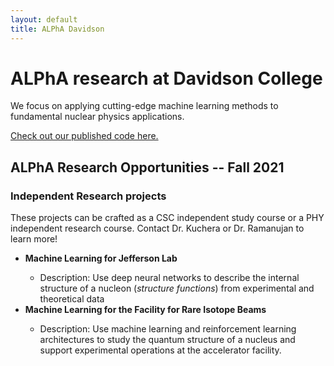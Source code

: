 ```yaml
---
layout: default
title: ALPhA Davidson
---
```


# ALPhA research at Davidson College
<!-- <div class="blurb">-->
  <p>We focus on applying cutting-edge machine learning methods to 
fundamental nuclear physics applications.</p>
<p><a href="https://github.com/alpha-davidson">Check out our published code here.</a></p>
  <!--<h2> ALPhA Summer 2021 Positions -- Now hiring!</h2>-->
  <h2>ALPhA Research Opportunities -- Fall 2021</h2>
<h3> Independent Research projects</h3>
<p>These projects can be crafted as a CSC independent study course or a PHY independent research course. Contact Dr. Kuchera or Dr. Ramanujan to learn more!</p> 
<!-- <p> We have five paid positions open for Summer 2021 in collaboration with the Facility for Rare Isotope Beams and Jefferson Lab. No prior nuclear physics or machine learning expertise is expected. We have worked with students that are physics, mathematics, and computer science majors/minors and more. Due to the ongoing pandemic, we anticipate these positions to be remote, but can discuss and hopefully accommodate your personal remote or on-campus needs.</p>
 <h3><a href="https://docs.google.com/forms/d/e/1FAIpQLScLcIDtczmAEI5FZus1jRR5YWpBor1QRjrpWcSgLkE2k9Fc5Q/viewform">Apply here!</a></h3> -->
  <ul>
  <li><b>Machine Learning for Jefferson Lab</b></li>
        <ul>
     <!-- <li>Project: Neural Networks to predict theoretical structure functions.</li> -->
      <li>Description: Use deep neural networks to describe the 
        internal structure of a nucleon (<em>structure functions</em>) from experimental and theoretical data</li>
     </ul>
    <li><b>Machine Learning for the Facility for Rare Isotope Beams</b></li>
        <ul>
      <!--<li>Project: Generative models for realistic simulation</li>-->
      <!--<li>Description: Use deep generative architectures to create simulations of experiments in the Active-Target Time Projection Chamber</li>-->
          <li>Description: Use machine learning and reinforcement learning architectures to study the quantum structure of a nucleus and support experimental operations at the accelerator facility.</li>
     </ul>
  </ul>

